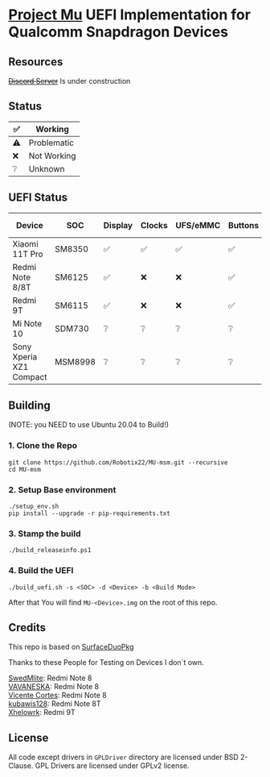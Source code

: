 # [Project Mu](https://microsoft.github.io/mu/) UEFI Implementation for Qualcomm Snapdragon Devices

## Resources

~~[Discord Server](https://discord.gg/Gb4KAqAQdm)~~ Is under construction

## Status
|✅|Working|
|--|--------|
|⚠️|Problematic|
|❌|Not Working|
|❔|Unknown|

## UEFI Status

| Device | SOC | Display | Clocks | UFS/eMMC | Buttons | USB | SD Card |
|--------|-----|---------|--------|----------|---------|-----|---------|
|Xiaomi 11T Pro|SM8350|✅|✅|✅|✅|⚠️|❌|
|Redmi Note 8/8T|SM6125|✅|❌|❌|✅|❌|❌|
|Redmi 9T|SM6115|✅|❌|❌|✅|❌|❌|
|Mi Note 10|SDM730|❔|❔|❔|❔|❔|❔|
|Sony Xperia XZ1 Compact|MSM8998|❔|❔|❔|❔|❔|❔|

## Building
(NOTE: you NEED to use Ubuntu 20.04 to Build!)

### 1. Clone the Repo

```
git clone https://github.com/Robotix22/MU-msm.git --recursive
cd MU-msm
```

### 2. Setup Base environment
```
./setup_env.sh
pip install --upgrade -r pip-requirements.txt
```

### 3. Stamp the build
```
./build_releaseinfo.ps1
```

### 4. Build the UEFI
```
./build_uefi.sh -s <SOC> -d <Device> -b <Build Mode>
```

After that You will find `MU-<Device>.img` on the root of this repo.

## Credits

This repo is based on [SurfaceDuoPkg](https://github.com/WOA-Project/SurfaceDuoPkg)

Thanks to these People for Testing on Devices I don´t own.

[SwedMlite](https://github.com/SwedMlite): Redmi Note 8 <br />
[VAVANESKA](https://github.com/VAVANESKA): Redmi Note 8 <br />
[Vicente Cortes](https://github.com/vicenteicc2008): Redmi Note 8 <br />
[kubawis128](https://github.com/kubawis128): Redmi Note 8T <br />
[Xhelowrk](https://github.com/Xhelowrk): Redmi 9T

## License

All code except drivers in `GPLDriver` directory are licensed under BSD 2-Clause.
GPL Drivers are licensed under GPLv2 license.
